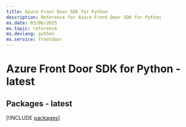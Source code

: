 ```yaml
---
title: Azure Front Door SDK for Python
description: Reference for Azure Front Door SDK for Python
ms.date: 03/06/2025
ms.topic: reference
ms.devlang: python
ms.service: frontdoor
---
```

# Azure Front Door SDK for Python - latest
## Packages - latest
[!INCLUDE [packages](front-door-index.md)]